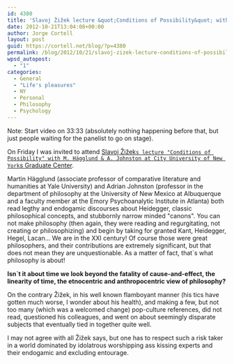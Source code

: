 ```yaml
---
id: 4380
title: 'Slavoj Žižek lecture &quot;Conditions of Possibility&quot; with M. Hägglund and A. Johnston'
date: 2012-10-21T13:04:08+00:00
author: Jorge Cortell
layout: post
guid: https://cortell.net/blog/?p=4380
permalink: /blog/2012/10/21/slavoj-zizek-lecture-conditions-of-possibility-with-m-hagglund-a-johnston/
wpsd_autopost:
  - "1"
categories:
  - General
  - "Life's pleasures"
  - NY
  - Personal
  - Philosophy
  - Psychology
---
```

Note: Start video on 33:33 (absolutely nothing happening before that, but just people waiting for the panelist to go on stage).</p> 

On Friday I was invited to attend <a title="https://www.gc.cuny.edu/News-Events-Public-Programs/Calendar/Detail?id=12135" href="https://www.gc.cuny.edu/News-Events-Public-Programs/Calendar/Detail?id=12135" target="_blank">Slavoj Žižek`s lecture "Conditions of Possibility" with M. Hägglund & A. Johnston at City University of New York`s Graduate Center</a>.

Martin Hägglund (associate professor of comparative literature and humanities at Yale University) and Adrian Johnston (professor in the department of philosophy at the University of New Mexico at Albuquerque and a faculty member at the Emory Psychoanalytic Institute in Atlanta) both read legthy and endogamic discourses about Heidegger, classic philosophical concepts, and stubbornly narrow minded "canons". You can not make philosophy (then again, they were reading and regurgitating, not creating or philosophizing) and begin by taking for granted Kant, Heidegger, Hegel, Lacan... We are in the XXI century! Of course those were great philosophers, and their contributions are extremely significant, but that does not mean they are unquestionable. As a matter of fact, that`s what philosophy is about!

**Isn`t it about time we look beyond the fatality of cause-and-effect, the linearity of time, the etnocentric and anthropocentric view of philosophy?**

On the contrary Žižek, in his well known flamboyant manner (his tics have gotten much worse, I wonder about his health), and making a few, but not too many (which was a welcomed change) pop-culture references, did not read, questioned his colleagues, and went on about seemingly disparate subjects that eventually tied in together quite well.

I may not agree with all Žižek says, but one has to respect such a risk taker in a world dominated by idolatrous worshipping ass kissing experts and their endogamic and excluding entourage.